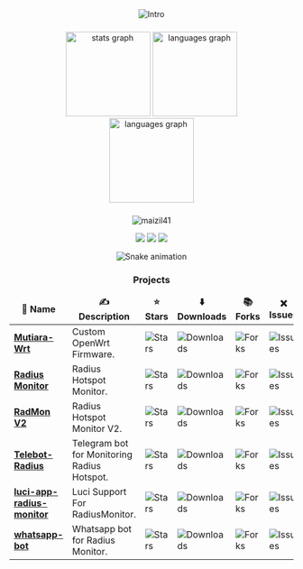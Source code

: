 <div align="center">
<picture>
    <img alt="Intro" src="https://readme-typing-svg.herokuapp.com?center=true&vCenter=true&font=Roboto&size=32&height=55&lines=Hi+There+👋,+I+am+Maizil;+Welcome+to+My+Space!" />
</picture>
</br>

###

<div align="center">
  <img src="https://github-readme-stats.vercel.app/api?username=Maizil41&hide_title=false&hide_rank=false&show_icons=true&include_all_commits=false&count_private=true&disable_animations=false&theme=radical&locale=en&hide_border=false" height="150" alt="stats graph"  />
  <img src="https://github-readme-stats.vercel.app/api/top-langs?username=Maizil41&locale=en&hide_title=false&layout=compact&card_width=400&langs_count=6&theme=radical&hide_border=false" height="150" alt="languages graph"  />
<br>
  <img src="https://github-readme-streak-stats.herokuapp.com/?user=maizil41&theme=radical&card_width=950" height="150" alt="languages graph"  />

###

<p align='center'><img src="https://komarev.com/ghpvc/?username=maizil41&label=Total%20Profile%20Visitor&color=blue&style=for-the-badge" alt="maizil41" />
  
<p align="center">
<a href="https://t.me/mutiarawrt"><img src="https://img.shields.io/badge/Telegram--Channel-2CA5E0?style=for-the-badge&logo=telegram&logoColor=white"></a>
<a href="https://www.youtube.com/@mutiara-wrt"><img src="https://img.shields.io/badge/Youtube--Channel-e02c2c?style=for-the-badge&logo=youtube&logoColor=white"></a>
<a href="https://t.me/+X1zD3nY9Fz1lNDU1"><img src="https://img.shields.io/badge/Telegram--Groups-2CA5E0?style=for-the-badge&logo=telegram&logoColor=white"></a>
</p>

<img src="https://raw.githubusercontent.com/maizil41/maizil41/output/snake.svg" alt="Snake animation" />

### Projects
<table>
  <thead align="center">
    <tr border: none;>
      <td><b>📁 Name</b></td>
      <td><b>✍️ Description</b></td>
      <td><b>⭐ Stars</b></td>
      <td><b>⬇️ Downloads</b></td>
      <td><b>📚 Forks</b></td>
      <td><b>❌ Issues</b></td>
    </tr>
  </thead>
  <tbody>
    <tr>
      <td><a href="https://github.com/Maizil41/Mutiara-Wrt"><b>Mutiara-Wrt</b></a></td>
      <td>Custom OpenWrt Firmware.</td>
      <td><img alt="Stars" src="https://img.shields.io/github/stars/Maizil41/Mutiara-Wrt?style=flat-square&label=Stars&labelColor=343b41"/></td>
      <td><img alt="Downloads" src="https://img.shields.io/github/downloads/Maizil41/Mutiara-Wrt/total?style=flat-square&label=Downloads&labelColor=343b41"/></td>
      <td><img alt="Forks" src="https://img.shields.io/github/forks/Maizil41/Mutiara-Wrt?style=flat-square&label=Forks&labelColor=343b41"/></td>
      <td><img alt="Issues" src="https://img.shields.io/github/issues/Maizil41/Mutiara-Wrt?style=flat-square&label=Issues&labelColor=343b41"/></td>
    </tr>
    <tr>
      <td><a href="https://github.com/Maizil41/RadiusMonitor"><b>Radius Monitor</b></a></td>
      <td>Radius Hotspot Monitor.</td>
      <td><img alt="Stars" src="https://img.shields.io/github/stars/Maizil41/RadiusMonitor?style=flat-square&label=Stars&labelColor=343b41"/></td>
      <td><img alt="Downloads" src="https://img.shields.io/github/downloads/Maizil41/RadiusMonitor/total?style=flat-square&label=Downloads&labelColor=343b41"/></td>
      <td><img alt="Forks" src="https://img.shields.io/github/forks/Maizil41/RadiusMonitor?style=flat-square&label=Forks&labelColor=343b41"/></td>
      <td><img alt="Issues" src="https://img.shields.io/github/issues/Maizil41/RadiusMonitor?style=flat-square&label=Issues&labelColor=343b41"/></td>
    </tr>
    <tr>
      <td><a href="https://github.com/Maizil41/RadMonv2"><b>RadMon V2</b></a></td>
      <td>Radius Hotspot Monitor V2.</td>
      <td><img alt="Stars" src="https://img.shields.io/github/stars/Maizil41/RadMonv2?style=flat-square&label=Stars&labelColor=343b41"/></td>
      <td><img alt="Downloads" src="https://img.shields.io/github/downloads/Maizil41/RadMonv2/total?style=flat-square&label=Downloads&labelColor=343b41"/></td>
      <td><img alt="Forks" src="https://img.shields.io/github/forks/Maizil41/RadMonv2?style=flat-square&label=Forks&labelColor=343b41"/></td>
      <td><img alt="Issues" src="https://img.shields.io/github/issues/Maizil41/RadMonv2?style=flat-square&label=Issues&labelColor=343b41"/></td>
    </tr>
    <tr>
      <td><a href="https://github.com/Maizil41/Telebot-Radius"><b>Telebot-Radius</b></a></td>
      <td>Telegram bot for Monitoring Radius Hotspot.</td>
      <td><img alt="Stars" src="https://img.shields.io/github/stars/Maizil41/Telebot-Radius?style=flat-square&label=Stars&labelColor=343b41"/></td>
      <td><img alt="Downloads" src="https://img.shields.io/github/downloads/Maizil41/Telebot-Radius/total?style=flat-square&label=Downloads&labelColor=343b41"/></td>
      <td><img alt="Forks" src="https://img.shields.io/github/forks/Maizil41/Telebot-Radius?style=flat-square&label=Forks&labelColor=343b41"/></td>
      <td><img alt="Issues" src="https://img.shields.io/github/issues/Maizil41/Telebot-Radius?style=flat-square&label=Issues&labelColor=343b41"/></td>
    </tr>
    <tr>
      <td><a href="https://github.com/Maizil41/luci-app-radius-monitor"><b>luci-app-radius-monitor</b></a></td>
      <td>Luci Support For RadiusMonitor.</td>
      <td><img alt="Stars" src="https://img.shields.io/github/stars/Maizil41/luci-app-radius-monitor?style=flat-square&label=Stars&labelColor=343b41"/></td>
      <td><img alt="Downloads" src="https://img.shields.io/github/downloads/Maizil41/luci-app-radius-monitor/total?style=flat-square&label=Downloads&labelColor=343b41"/></td>
      <td><img alt="Forks" src="https://img.shields.io/github/forks/Maizil41/luci-app-radius-monitor?style=flat-square&label=Forks&labelColor=343b41"/></td>
      <td><img alt="Issues" src="https://img.shields.io/github/issues/Maizil41/luci-app-radius-monitor?style=flat-square&label=Issues&labelColor=343b41"/></td>
    </tr>
    <tr>
      <td><a href="https://github.com/Maizil41/whatsapp-bot"><b>whatsapp-bot</b></a></td>
      <td>Whatsapp bot for Radius Monitor.</td>
      <td><img alt="Stars" src="https://img.shields.io/github/stars/Maizil41/whatsapp-bot?style=flat-square&label=Stars&labelColor=343b41"/></td>
      <td><img alt="Downloads" src="https://img.shields.io/github/downloads/Maizil41/whatsapp-bot/total?style=flat-square&label=Downloads&labelColor=343b41"/></td>
      <td><img alt="Forks" src="https://img.shields.io/github/forks/Maizil41/whatsapp-bot?style=flat-square&label=Forks&labelColor=343b41"/></td>
      <td><img alt="Issues" src="https://img.shields.io/github/issues/Maizil41/whatsapp-bot?style=flat-square&label=Issues&labelColor=343b41"/></td>
    </tr>
  </tbody>
</table>

</div>
